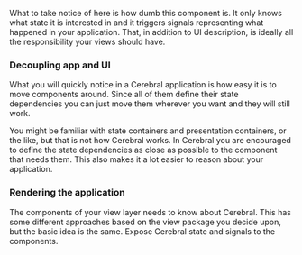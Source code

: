 What to take notice of here is how dumb this component is. It only knows what state it is interested in and it triggers signals representing what happened in your application. That, in addition to UI description, is ideally all the responsibility your views should have.

### Decoupling app and UI
What you will quickly notice in a Cerebral application is how easy it is to move components around. Since all of them define their state dependencies you can just move them wherever you want and they will still work.

You might be familiar with state containers and presentation containers, or the like, but that is not how Cerebral works. In Cerebral you are encouraged to define the state dependencies as close as possible to the component that needs them. This also makes it a lot easier to reason about your application.

### Rendering the application
The components of your view layer needs to know about Cerebral. This has some different approaches based on the view package you decide upon, but the basic idea is the same. Expose Cerebral state and signals to the components.
